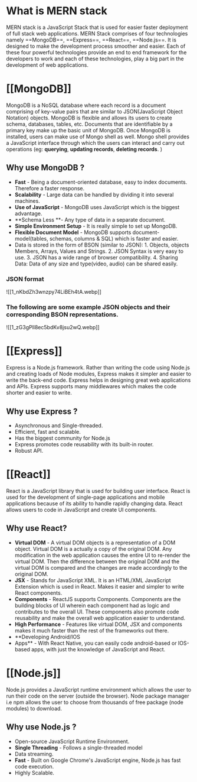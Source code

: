 # What is MERN  stack

MERN stack is a JavaScript Stack that is used for easier faster deployment of full stack web applications. MERN Stack comprises of four technologies namely ==MongoDB==, ==Express==, ==React==, ==Node.js==. It is designed to make the development process smoother and easier.
Each of these four powerful technologies provide an end to end framework for the developers to work and each of these technologies, play a big part in the development of web applications.

# [[MongoDB]]            

MongoDB is a NoSQL database where each record is a document comprising of key-value pairs that are similar to JSON(JavaScript Object Notation) objects.
MongoDB is flexible and allows its users to create schema, databases, tables, etc. Documents that are identifiable by a primary key make up the basic unit of MongoDB. Once MongoDB is installed, users can make use of Mongo shell as well. Mongo shell provides a JavaScript interface through which the users can interact and carry out operations (eg: **querying**, **updating records**, **deleting records**. )

## Why use MongoDB ?

- **Fast** - Being a document-oriented database, easy to index documents. Therefore a faster response.
- **Scalability** - Large data can be handled by dividing it into several machines.
- **Use of JavaScript** - MongoDB uses JavaScript which is the biggest advantage.
- **Schema Less **- Any type of data in a separate document.
- **Simple Environment Setup** - It is really simple to set up MongoDB.
- **Flexible Document Model** - MongoDB supports document-model(tables, schemas, columns & SQL) which is faster and easier.
- Data is stored in the form of BSON (similar to JSON):
		1. Objects, objects Members, Arrays, Values and Strings.
		2. JSON Syntax is very easy to use.
		3. JSON has a wide range of browser compatibility.
		4. Sharing Data: Data of any size and type(video, audio) can be shared easily.

### JSON format

![[1_nKbdZh3wnzpy74LiBEh4tA.webp]]

### The following are some example JSON objects and their corresponding BSON representations.

![[1_zG3gPll8ec5bdKv8jsu2wQ.webp]]


# [[Express]]

Express is a Node.js framework. Rather than writing the code using Node.js and creating loads of Node modules, Express makes it simpler and easier to write the back-end code. Express helps in designing great web applications and APIs. Express supports many middlewares which makes the code shorter and easier to write.

## Why use Express ?

- Asynchronous and Single-threaded.
- Efficient, fast and scalable.
- Has the biggest community for Node.js
- Express promotes code reusability with its built-in router.
- Robust API.


# [[React]]

React is a JavaScript library that is used for building user interface. React is used for the development of single-page applications and mobile applications because of its ability to handle rapidly changing data. React allows users to code in JavaScript and create UI components.

## Why use React?

- **Virtual DOM** - A virtual DOM objects is a representation of a DOM object. Virtual DOM is a actually a copy of the original DOM. Any modification in the web application causes the entire UI to re-render the virtual DOM. Then the difference between the original DOM and the virtual DOM is compared and the changes are made accordingly to the original DOM.
- **JSX** - Stands for JavaScript XML. It is an HTML/XML JavaScript Extension which is used in React. Makes it easier and simpler to write React components.
- **Components** - ReactJS supports Components. Components are the building blocks of UI wherein each component had as logic and contributes to the overall UI. These components also promote code reusability and make the overall web application easier to understand.
- **High Performance** - Features like virtual DOM, JSX and components makes it much faster than the rest of the frameworks out there.
- **Developing Android/IOS
- Apps** - With React Native, you can easily code android-based or IOS-based apps, with just the knowledge of JavaScript and React.


# [[Node.js]]

Node.js provides a JavaScript runtime environment which allows the user to run their code on the server (outside the browser). Node package manager i.e npm allows the user to choose from thousands of free package (node modules) to download. 

## Why use Node.js ?
- Open-source JavaScript Runtime Environment.
- **Single Threading** - Follows a single-threaded model
- Data streaming.
- **Fast** - Built on Google Chrome's JavaScript engine, Node.js has fast code execution.
- Highly Scalable.
